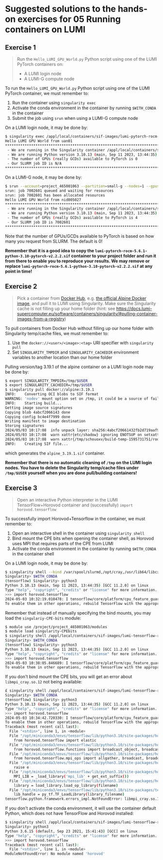 # Suggested solutions to the hands-on exercises for 05 Running containers on LUMI

## Exercise 1

> Run the `Hello_LUMI_GPU_World.py` Python script using one of the LUMI PyTorch containers on:
> * A LUMI login node
> * A LUMI-G compute node

To run the `Hello_LUMI_GPU_World.py` Python script using one of the LUMI PyTorch container, we must remember to:

1. Run the container using `singularity exec`
2. Activate the conda environment in the container by running `$WITH_CONDA` in the container
3. Submit the job using `srun` when using a LUMI-G compute node

On a LUMI login node, it may be done by:

```bash
$ singularity exec /appl/local/containers/sif-images/lumi-pytorch-rocm-5.6.1-python-3.10-pytorch-v2.2.2.sif bash -c "\$WITH_CONDA; python3 Hello_LUMI_GPU_World.py"
Hello LUMI GPU World from uan01
********************************************************************************
 - We are running in the Singularity container /appl/local/containers/sif-images/lumi-pytorch-rocm-5.6.1-python-3.10-pytorch-v2.2.2.sif
 - We are running Python version 3.10.13 (main, Sep 11 2023, 13:44:35) [GCC 11.2.0] from /opt/miniconda3/envs/pytorch/bin/python3
 - The number of GPUs (really GCDs) available to PyTorch is 0
 - Our SLURM job ID is N/A
********************************************************************************    
```

On a LUMI-G node, it may be done by:

```bash
$ srun --account=project_465001063 --partition=small-g --nodes=1 --gpus=4 singularity exec /appl/local/containers/sif-images/lumi-pytorch-rocm-5.6.1-python-3.10-pytorch-v2.2.2.sif bash -c "\$WITH_CONDA; python3 Hello_LUMI_GPU_World.py"
srun: job 7002601 queued and waiting for resources
srun: job 7002601 has been allocated resources
Hello LUMI GPU World from nid005027
********************************************************************************
 - We are running in the Singularity container /appl/local/containers/sif-images/lumi-pytorch-rocm-5.6.1-python-3.10-pytorch-v2.2.2.sif
 - We are running Python version 3.10.13 (main, Sep 11 2023, 13:44:35) [GCC 11.2.0] from /opt/miniconda3/envs/pytorch/bin/python3
 - The number of GPUs (really GCDs) available to PyTorch is 4
 - Our SLURM job ID is 7002601
********************************************************************************
```

Note that the number of GPUs/GCDs available to PyTorch is based on how many you request from SLURM. The default is 0!

**Remember that it is a good idea to copy the `lumi-pytorch-rocm-5.6.1-python-3.10-pytorch-v2.2.2.sif` container to your project folder and run it from there to enable you to reproduce your results. We may remove or replace `lumi-pytorch-rocm-5.6.1-python-3.10-pytorch-v2.2.2.sif` at any point in time!**

## Exercise 2

> Pick a container from [Docker Hub](https://hub.docker.com/), e.g. [the official Alpine Docker image](https://hub.docker.com/_/alpine), and pull it to LUMI using Singularity. Make sure the Singularity cache is not filling up your home folder (hint: see https://docs.lumi-supercomputer.eu/software/containers/singularity/#pulling-container-images-from-a-registry)

To pull containers from Docker Hub without filling up our home folder with Singularity temp/cache files, we must remember to:

1. Use the `docker://<user>/<image>:<tag>` URI specifier with `singularity pull`
2. Set `SINGULARITY_TMPDIR` and `SINGULARITY_CACHEDIR` environment variables to another location than our home folder

Pulling version/tag 3.19.1 of the alpine container on a LUMI login node may be done by:

```bash
$ export SINGULARITY_TMPDIR=/tmp/$USER
$ export SINGULARITY_CACHEDIR=/tmp/$USER
$ singularity pull docker://alpine:3.19.1
INFO:    Converting OCI blobs to SIF format
WARNING: 'nodev' mount option set on /tmp, it could be a source of failure during build process
INFO:    Starting build...
Getting image source signatures
Copying blob 4abcf2066143 done  
Copying config bc4e4f7999 done  
Writing manifest to image destination
Storing signatures
2024/05/03 10:17:08  info unpack layer: sha256:4abcf20661432fb2d719aaf90656f55c287f8ca915dc1c92ec14ff61e67fbaf8
2024/05/03 10:17:08  warn xattr{etc/shadow} ignoring ENOTSUP on setxattr "user.rootlesscontainers"
2024/05/03 10:17:08  warn xattr{/tmp/schouoxv/build-temp-1595731751/rootfs/etc/shadow} destination filesystem does not support xattrs, further warnings will be suppressed
INFO:    Creating SIF file...
```

which generates the `alpine_3.19.1.sif` container.

**Remember that there is no automatic cleaning of `/tmp` on the LUMI login nodes. You have to delete the Singularity temp/cache files under `/tmp/$USER` yourself when you are done pull/building containers!**

## Exercise 3

> Open an interactive Python interpreter in the LUMI TensorFlow+Horovod container and (successfully) `import horovod.tensorflow`

To successfully import Horovod+Tensorflow in the container, we must remember to:

1. Open an interactive shell in the container using `singularity shell`
2. Bind mount the CPE bits when opening the container shell, as Horovod uses MPI that requires parts of the CPE from LUMI
3. Activate the conda environment in the container by running `$WITH_CONDA` in the container shell

On a LUMI login node, it may be done by:

```bash
$ singularity shell --bind /var/spool/slurmd,/opt/cray,/usr/lib64/libcxi.so.1,/usr/lib64/libjansson.so.4 /appl/local/containers/sif-images/lumi-tensorflow-rocm-5.5.1-python-3.10-tensorflow-2.11.1-horovod-0.28.1.sif 
Singularity> $WITH_CONDA
(tensorflow) Singularity> python3
Python 3.10.13 (main, Sep 11 2023, 13:44:35) [GCC 11.2.0] on linux
Type "help", "copyright", "credits" or "license" for more information.
>>> import horovod.tensorflow
2024-05-03 10:32:19.010478: I tensorflow/core/platform/cpu_feature_guard.cc:193] This TensorFlow binary is optimized with oneAPI Deep Neural Network Library (oneDNN) to use the following CPU instructions in performance-critical operations:  AVX2 FMA
To enable them in other operations, rebuild TensorFlow with the appropriate compiler flags.
```

Remember that instead of manually specifying the bind mounts, you may load the `singulariy-CPE-bits` module:

```bash
$ module use /project/project_465001063/modules
$ module load singularity-CPEbits
$ singularity shell /appl/local/containers/sif-images/lumi-tensorflow-rocm-5.5.1-python-3.10-tensorflow-2.11.1-horovod-0.28.1.sif 
Singularity> $WITH_CONDA
(tensorflow) Singularity> python3
Python 3.10.13 (main, Sep 11 2023, 13:44:35) [GCC 11.2.0] on linux
Type "help", "copyright", "credits" or "license" for more information.
>>> import horovod.tensorflow
2024-05-03 10:38:05.846689: I tensorflow/core/platform/cpu_feature_guard.cc:193] This TensorFlow binary is optimized with oneAPI Deep Neural Network Library (oneDNN) to use the following CPU instructions in performance-critical operations:  AVX2 FMA
To enable them in other operations, rebuild TensorFlow with the appropriate compiler flags.
```

If you don't bind mount the CPE bits, you will get an error about `libmpi_cray.so.12` not being available:

```bash
£ singularity shell /appl/local/containers/sif-images/lumi-tensorflow-rocm-5.5.1-python-3.10-tensorflow-2.11.1-horovod-0.28.1.sif 
Singularity> $WITH_CONDA
(tensorflow) Singularity> python3
Python 3.10.13 (main, Sep 11 2023, 13:44:35) [GCC 11.2.0] on linux
Type "help", "copyright", "credits" or "license" for more information.
>>> import horovod.tensorflow
2024-05-03 10:34:42.720330: I tensorflow/core/platform/cpu_feature_guard.cc:193] This TensorFlow binary is optimized with oneAPI Deep Neural Network Library (oneDNN) to use the following CPU instructions in performance-critical operations:  AVX2 FMA
To enable them in other operations, rebuild TensorFlow with the appropriate compiler flags.
Traceback (most recent call last):
  File "<stdin>", line 1, in <module>
  File "/opt/miniconda3/envs/tensorflow/lib/python3.10/site-packages/horovod/tensorflow/__init__.py", line 27, in <module>
    from horovod.tensorflow import elastic
  File "/opt/miniconda3/envs/tensorflow/lib/python3.10/site-packages/horovod/tensorflow/elastic.py", line 24, in <module>
    from horovod.tensorflow.functions import broadcast_object, broadcast_object_fn, broadcast_variables
  File "/opt/miniconda3/envs/tensorflow/lib/python3.10/site-packages/horovod/tensorflow/functions.py", line 24, in <module>
    from horovod.tensorflow.mpi_ops import allgather, broadcast, broadcast_
  File "/opt/miniconda3/envs/tensorflow/lib/python3.10/site-packages/horovod/tensorflow/mpi_ops.py", line 53, in <module>
    raise e
  File "/opt/miniconda3/envs/tensorflow/lib/python3.10/site-packages/horovod/tensorflow/mpi_ops.py", line 50, in <module>
    MPI_LIB = _load_library('mpi_lib' + get_ext_suffix())
  File "/opt/miniconda3/envs/tensorflow/lib/python3.10/site-packages/horovod/tensorflow/mpi_ops.py", line 45, in _load_library
    library = load_library.load_op_library(filename)
  File "/opt/miniconda3/envs/tensorflow/lib/python3.10/site-packages/tensorflow/python/framework/load_library.py", line 54, in load_op_library
    lib_handle = py_tf.TF_LoadLibrary(library_filename)
tensorflow.python.framework.errors_impl.NotFoundError: libmpi_cray.so.12: cannot open shared object file: No such file or directory
```

If you don't activate the conda environment, it will use the container default Python, which does not have TensorFlow and Horovod installed:

```bash
$ singularity shell /appl/local/containers/sif-images/lumi-tensorflow-rocm-5.5.1-python-3.10-tensorflow-2.11.1-horovod-0.28.1.sif 
Singularity> python3
Python 3.6.15 (default, Sep 23 2021, 15:41:43) [GCC] on linux
Type "help", "copyright", "credits" or "license" for more information.
>>> import horovod.tensorflow
Traceback (most recent call last):
  File "<stdin>", line 1, in <module>
ModuleNotFoundError: No module named 'horovod'
```
